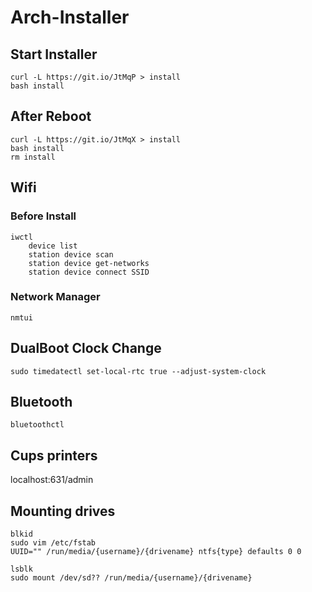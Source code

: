 # Arch-Installer

## Start Installer
```
curl -L https://git.io/JtMqP > install
bash install
```
## After Reboot
```
curl -L https://git.io/JtMqX > install
bash install
rm install
```

## Wifi
### Before Install
```
iwctl
	device list
	station device scan
	station device get-networks
	station device connect SSID
```
### Network Manager
```
nmtui
```

## DualBoot Clock Change
```
sudo timedatectl set-local-rtc true --adjust-system-clock
```

## Bluetooth
```
bluetoothctl
```

## Cups printers
localhost:631/admin

## Mounting drives
```
blkid
sudo vim /etc/fstab
UUID="" /run/media/{username}/{drivename} ntfs{type} defaults 0 0

lsblk
sudo mount /dev/sd?? /run/media/{username}/{drivename}
```
